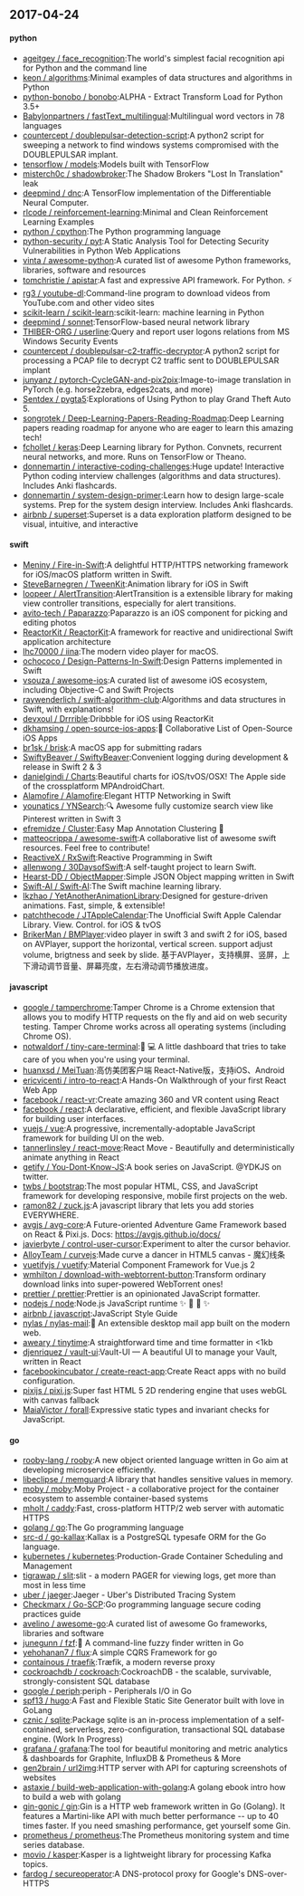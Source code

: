## 2017-04-24

#### python
* [ageitgey / face_recognition](https://github.com/ageitgey/face_recognition):The world's simplest facial recognition api for Python and the command line
* [keon / algorithms](https://github.com/keon/algorithms):Minimal examples of data structures and algorithms in Python
* [python-bonobo / bonobo](https://github.com/python-bonobo/bonobo):ALPHA - Extract Transform Load for Python 3.5+
* [Babylonpartners / fastText_multilingual](https://github.com/Babylonpartners/fastText_multilingual):Multilingual word vectors in 78 languages
* [countercept / doublepulsar-detection-script](https://github.com/countercept/doublepulsar-detection-script):A python2 script for sweeping a network to find windows systems compromised with the DOUBLEPULSAR implant.
* [tensorflow / models](https://github.com/tensorflow/models):Models built with TensorFlow
* [misterch0c / shadowbroker](https://github.com/misterch0c/shadowbroker):The Shadow Brokers "Lost In Translation" leak
* [deepmind / dnc](https://github.com/deepmind/dnc):A TensorFlow implementation of the Differentiable Neural Computer.
* [rlcode / reinforcement-learning](https://github.com/rlcode/reinforcement-learning):Minimal and Clean Reinforcement Learning Examples
* [python / cpython](https://github.com/python/cpython):The Python programming language
* [python-security / pyt](https://github.com/python-security/pyt):A Static Analysis Tool for Detecting Security Vulnerabilities in Python Web Applications
* [vinta / awesome-python](https://github.com/vinta/awesome-python):A curated list of awesome Python frameworks, libraries, software and resources
* [tomchristie / apistar](https://github.com/tomchristie/apistar):A fast and expressive API framework. For Python. ⚡️
* [rg3 / youtube-dl](https://github.com/rg3/youtube-dl):Command-line program to download videos from YouTube.com and other video sites
* [scikit-learn / scikit-learn](https://github.com/scikit-learn/scikit-learn):scikit-learn: machine learning in Python
* [deepmind / sonnet](https://github.com/deepmind/sonnet):TensorFlow-based neural network library
* [THIBER-ORG / userline](https://github.com/THIBER-ORG/userline):Query and report user logons relations from MS Windows Security Events
* [countercept / doublepulsar-c2-traffic-decryptor](https://github.com/countercept/doublepulsar-c2-traffic-decryptor):A python2 script for processing a PCAP file to decrypt C2 traffic sent to DOUBLEPULSAR implant
* [junyanz / pytorch-CycleGAN-and-pix2pix](https://github.com/junyanz/pytorch-CycleGAN-and-pix2pix):Image-to-image translation in PyTorch (e.g. horse2zebra, edges2cats, and more)
* [Sentdex / pygta5](https://github.com/Sentdex/pygta5):Explorations of Using Python to play Grand Theft Auto 5.
* [songrotek / Deep-Learning-Papers-Reading-Roadmap](https://github.com/songrotek/Deep-Learning-Papers-Reading-Roadmap):Deep Learning papers reading roadmap for anyone who are eager to learn this amazing tech!
* [fchollet / keras](https://github.com/fchollet/keras):Deep Learning library for Python. Convnets, recurrent neural networks, and more. Runs on TensorFlow or Theano.
* [donnemartin / interactive-coding-challenges](https://github.com/donnemartin/interactive-coding-challenges):Huge update! Interactive Python coding interview challenges (algorithms and data structures). Includes Anki flashcards.
* [donnemartin / system-design-primer](https://github.com/donnemartin/system-design-primer):Learn how to design large-scale systems. Prep for the system design interview. Includes Anki flashcards.
* [airbnb / superset](https://github.com/airbnb/superset):Superset is a data exploration platform designed to be visual, intuitive, and interactive

#### swift
* [Meniny / Fire-in-Swift](https://github.com/Meniny/Fire-in-Swift):A delightful HTTP/HTTPS networking framework for iOS/macOS platform written in Swift.
* [SteveBarnegren / TweenKit](https://github.com/SteveBarnegren/TweenKit):Animation library for iOS in Swift
* [loopeer / AlertTransition](https://github.com/loopeer/AlertTransition):AlertTransition is a extensible library for making view controller transitions, especially for alert transitions.
* [avito-tech / Paparazzo](https://github.com/avito-tech/Paparazzo):Paparazzo is an iOS component for picking and editing photos
* [ReactorKit / ReactorKit](https://github.com/ReactorKit/ReactorKit):A framework for reactive and unidirectional Swift application architecture
* [lhc70000 / iina](https://github.com/lhc70000/iina):The modern video player for macOS.
* [ochococo / Design-Patterns-In-Swift](https://github.com/ochococo/Design-Patterns-In-Swift):Design Patterns implemented in Swift
* [vsouza / awesome-ios](https://github.com/vsouza/awesome-ios):A curated list of awesome iOS ecosystem, including Objective-C and Swift Projects
* [raywenderlich / swift-algorithm-club](https://github.com/raywenderlich/swift-algorithm-club):Algorithms and data structures in Swift, with explanations!
* [devxoul / Drrrible](https://github.com/devxoul/Drrrible):Dribbble for iOS using ReactorKit
* [dkhamsing / open-source-ios-apps](https://github.com/dkhamsing/open-source-ios-apps):📱 Collaborative List of Open-Source iOS Apps
* [br1sk / brisk](https://github.com/br1sk/brisk):A macOS app for submitting radars
* [SwiftyBeaver / SwiftyBeaver](https://github.com/SwiftyBeaver/SwiftyBeaver):Convenient logging during development & release in Swift 2 & 3
* [danielgindi / Charts](https://github.com/danielgindi/Charts):Beautiful charts for iOS/tvOS/OSX! The Apple side of the crossplatform MPAndroidChart.
* [Alamofire / Alamofire](https://github.com/Alamofire/Alamofire):Elegant HTTP Networking in Swift
* [younatics / YNSearch](https://github.com/younatics/YNSearch):🔍 Awesome fully customize search view like Pinterest written in Swift 3
* [efremidze / Cluster](https://github.com/efremidze/Cluster):Easy Map Annotation Clustering 📍
* [matteocrippa / awesome-swift](https://github.com/matteocrippa/awesome-swift):A collaborative list of awesome swift resources. Feel free to contribute!
* [ReactiveX / RxSwift](https://github.com/ReactiveX/RxSwift):Reactive Programming in Swift
* [allenwong / 30DaysofSwift](https://github.com/allenwong/30DaysofSwift):A self-taught project to learn Swift.
* [Hearst-DD / ObjectMapper](https://github.com/Hearst-DD/ObjectMapper):Simple JSON Object mapping written in Swift
* [Swift-AI / Swift-AI](https://github.com/Swift-AI/Swift-AI):The Swift machine learning library.
* [lkzhao / YetAnotherAnimationLibrary](https://github.com/lkzhao/YetAnotherAnimationLibrary):Designed for gesture-driven animations. Fast, simple, & extensible!
* [patchthecode / JTAppleCalendar](https://github.com/patchthecode/JTAppleCalendar):The Unofficial Swift Apple Calendar Library. View. Control. for iOS & tvOS
* [BrikerMan / BMPlayer](https://github.com/BrikerMan/BMPlayer):video player in swift 3 and swift 2 for iOS, based on AVPlayer, support the horizontal, vertical screen. support adjust volume, brigtness and seek by slide. 基于AVPlayer，支持横屏、竖屏，上下滑动调节音量、屏幕亮度，左右滑动调节播放进度。

#### javascript
* [google / tamperchrome](https://github.com/google/tamperchrome):Tamper Chrome is a Chrome extension that allows you to modify HTTP requests on the fly and aid on web security testing. Tamper Chrome works across all operating systems (including Chrome OS).
* [notwaldorf / tiny-care-terminal](https://github.com/notwaldorf/tiny-care-terminal):💖 💻 A little dashboard that tries to take care of you when you're using your terminal.
* [huanxsd / MeiTuan](https://github.com/huanxsd/MeiTuan):高仿美团客户端 React-Native版，支持iOS、Android
* [ericvicenti / intro-to-react](https://github.com/ericvicenti/intro-to-react):A Hands-On Walkthrough of your first React Web App
* [facebook / react-vr](https://github.com/facebook/react-vr):Create amazing 360 and VR content using React
* [facebook / react](https://github.com/facebook/react):A declarative, efficient, and flexible JavaScript library for building user interfaces.
* [vuejs / vue](https://github.com/vuejs/vue):A progressive, incrementally-adoptable JavaScript framework for building UI on the web.
* [tannerlinsley / react-move](https://github.com/tannerlinsley/react-move):React Move - Beautifully and deterministically animate anything in React
* [getify / You-Dont-Know-JS](https://github.com/getify/You-Dont-Know-JS):A book series on JavaScript. @YDKJS on twitter.
* [twbs / bootstrap](https://github.com/twbs/bootstrap):The most popular HTML, CSS, and JavaScript framework for developing responsive, mobile first projects on the web.
* [ramon82 / zuck.js](https://github.com/ramon82/zuck.js):A javascript library that lets you add stories EVERYWHERE.
* [avgjs / avg-core](https://github.com/avgjs/avg-core):A Future-oriented Adventure Game Framework based on React & Pixi.js. Docs: https://avgjs.github.io/docs/
* [javierbyte / control-user-cursor](https://github.com/javierbyte/control-user-cursor):Experiment to alter the cursor behavior.
* [AlloyTeam / curvejs](https://github.com/AlloyTeam/curvejs):Made curve a dancer in HTML5 canvas - 魔幻线条
* [vuetifyjs / vuetify](https://github.com/vuetifyjs/vuetify):Material Component Framework for Vue.js 2
* [wmhilton / download-with-webtorrent-button](https://github.com/wmhilton/download-with-webtorrent-button):Transform ordinary download links into super-powered WebTorrent ones!
* [prettier / prettier](https://github.com/prettier/prettier):Prettier is an opinionated JavaScript formatter.
* [nodejs / node](https://github.com/nodejs/node):Node.js JavaScript runtime ✨ 🐢 🚀 ✨
* [airbnb / javascript](https://github.com/airbnb/javascript):JavaScript Style Guide
* [nylas / nylas-mail](https://github.com/nylas/nylas-mail):💌 An extensible desktop mail app built on the modern web.
* [aweary / tinytime](https://github.com/aweary/tinytime):A straightforward time and time formatter in <1kb
* [djenriquez / vault-ui](https://github.com/djenriquez/vault-ui):Vault-UI — A beautiful UI to manage your Vault, written in React
* [facebookincubator / create-react-app](https://github.com/facebookincubator/create-react-app):Create React apps with no build configuration.
* [pixijs / pixi.js](https://github.com/pixijs/pixi.js):Super fast HTML 5 2D rendering engine that uses webGL with canvas fallback
* [MaiaVictor / forall](https://github.com/MaiaVictor/forall):Expressive static types and invariant checks for JavaScript.

#### go
* [rooby-lang / rooby](https://github.com/rooby-lang/rooby):A new object oriented language written in Go aim at developing microservice efficiently.
* [libeclipse / memguard](https://github.com/libeclipse/memguard):A library that handles sensitive values in memory.
* [moby / moby](https://github.com/moby/moby):Moby Project - a collaborative project for the container ecosystem to assemble container-based systems
* [mholt / caddy](https://github.com/mholt/caddy):Fast, cross-platform HTTP/2 web server with automatic HTTPS
* [golang / go](https://github.com/golang/go):The Go programming language
* [src-d / go-kallax](https://github.com/src-d/go-kallax):Kallax is a PostgreSQL typesafe ORM for the Go language.
* [kubernetes / kubernetes](https://github.com/kubernetes/kubernetes):Production-Grade Container Scheduling and Management
* [tigrawap / slit](https://github.com/tigrawap/slit):slit - a modern PAGER for viewing logs, get more than most in less time
* [uber / jaeger](https://github.com/uber/jaeger):Jaeger - Uber's Distributed Tracing System
* [Checkmarx / Go-SCP](https://github.com/Checkmarx/Go-SCP):Go programming language secure coding practices guide
* [avelino / awesome-go](https://github.com/avelino/awesome-go):A curated list of awesome Go frameworks, libraries and software
* [junegunn / fzf](https://github.com/junegunn/fzf):🌸 A command-line fuzzy finder written in Go
* [yehohanan7 / flux](https://github.com/yehohanan7/flux):A simple CQRS Framework for go
* [containous / traefik](https://github.com/containous/traefik):Træfik, a modern reverse proxy
* [cockroachdb / cockroach](https://github.com/cockroachdb/cockroach):CockroachDB - the scalable, survivable, strongly-consistent SQL database
* [google / periph](https://github.com/google/periph):periph - Peripherals I/O in Go
* [spf13 / hugo](https://github.com/spf13/hugo):A Fast and Flexible Static Site Generator built with love in GoLang
* [cznic / sqlite](https://github.com/cznic/sqlite):Package sqlite is an in-process implementation of a self-contained, serverless, zero-configuration, transactional SQL database engine. (Work In Progress)
* [grafana / grafana](https://github.com/grafana/grafana):The tool for beautiful monitoring and metric analytics & dashboards for Graphite, InfluxDB & Prometheus & More
* [gen2brain / url2img](https://github.com/gen2brain/url2img):HTTP server with API for capturing screenshots of websites
* [astaxie / build-web-application-with-golang](https://github.com/astaxie/build-web-application-with-golang):A golang ebook intro how to build a web with golang
* [gin-gonic / gin](https://github.com/gin-gonic/gin):Gin is a HTTP web framework written in Go (Golang). It features a Martini-like API with much better performance -- up to 40 times faster. If you need smashing performance, get yourself some Gin.
* [prometheus / prometheus](https://github.com/prometheus/prometheus):The Prometheus monitoring system and time series database.
* [movio / kasper](https://github.com/movio/kasper):Kasper is a lightweight library for processing Kafka topics.
* [fardog / secureoperator](https://github.com/fardog/secureoperator):A DNS-protocol proxy for Google's DNS-over-HTTPS
